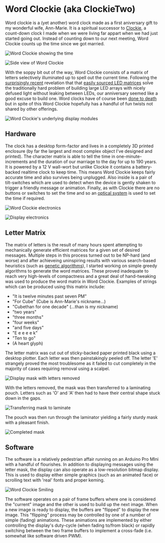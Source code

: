 Word Clockie (aka ClockieTwo)
=============================

Word clockie is a (yet another) word clock made as a first aniversary gift to my
wonderful wife, Ann-Marie. It is a spiritual successor to
[Clockie](http://jhnet.co.uk/projects/clockie), a count-down clock I made when
we were living far appart when we had just started going out. Instead of
counting down to our next meeting, Word Clockie counts up the time since we got
married.

![Word Clockie showing the time](http://jhnet.co.uk/misc/clockieTwo/00%20Showing%20Time.jpg)

![Side view of Word Clockie](http://jhnet.co.uk/misc/clockieTwo/02%20Side.jpg)

With the soppy bit out of the way, Word Clockie consists of a matrix of letters
selectively illuminated up to spell out the current time.  Following the
[surprisingly recent](https://www.youtube.com/watch?v=9ko9CeylUTs) revelation
that that [easily sourced LED
matrices](http://www.ebay.co.uk/sch/i.html?_trksid=p2050601.m570.l1313.TR11.TRC1.A0.Xwedding+place+cards&_nkw=led+matrix&_sacat=0&_from=R40)
solve the traditionally hard problem of building large LED arrays with nicely
defused light without leaking between LEDs, our anniversary seemed like a good
excuse to build one. Word clocks have of course been [done to
death](hackaday.com/?s=word+clock) but in spite of this Word Clockie hopefully
has a handful of fun twists not shared by other offerings.

![Word Clockie's underlying display modules](http://jhnet.co.uk/misc/clockieTwo/05%20Displays.jpg)


Hardware
--------

The clock has a desktop form-factor and lives in a completely 3D printed
enclosure (by far the largest and most complex object I've designed and
printed). The character matrix is able to tell the time in one-minute-increments
and the duration of our marriage to the day for up to 190 years. It is powered
by a 12 V wall-wort but unlike Clockie it contains a battery-backed realtime
clock to keep time. This means Word Clockie keeps fairly accurate time and also
survives being unplugged. Also inside is a pair of tilt-switches which are used
to detect when the device is gently shaken to trigger a friendly message or
animation. Finally, as with Clockie there are no buttons or switches to set the
time and so an [optical system](http://www.amp.jhnet.co.uk/programmer/) is used
to set the time if required.

![Word Clockie electronics](http://jhnet.co.uk/misc/clockieTwo/12%20Control%20electronics.jpg)

![Display electronics](http://jhnet.co.uk/misc/clockieTwo/10%20Display%20test.jpg)


Letter Matrix
-------------

The matrix of letters is the result of many hours spent attempting to
mechanically generate efficient matrices for a given set of desired messages.
Multiple steps in this process turned out to be NP-hard (and worse) and after
achieveing uninspiring results with various search-based heuristics (such as
[genetic
algorithms](http://miniaturegiantspacehamster.blogspot.com/2011/03/building-word-clock-part-1-genetic.html)),
I started working on simple greedy algorithms to generate the word matrices.
These proved inadequate to reach very high-levels of compactness and a great
deal of hand-tweaking was used to produce the word matrix in Word Clockie.
Examples of strings which can be produced using this matrix include:

* "It is twelve minutes past seven PM"
* "For Cube" (Cube is Ann-Marie's nickname...)
* "Cubethan for one decade" (...than is my nickname)
* "two years"
* "three months"
* "four weeks"
* "and five days"
* "E e e e e k"
* "Ten to go"
* (A heart glyph)

The letter matrix was cut out of sticky-backed paper printed black using a
desktop plotter. Each letter was then painstakingly peeled off. The letter 'E'
strangely proved the most troublesome as it failed to cut completely in the
majority of cases requiring removal using a scalpel. 

![Display mask with letters removed](http://jhnet.co.uk/misc/clockieTwo/06%20Mask%20cut%20out.jpg)

With the letters removed, the mask was then transferred to a laminating pouch.
Letters such as 'O' and 'A' then had to have their central shape stuck down in
the gaps.

![Transferring mask to laminate](http://jhnet.co.uk/misc/clockieTwo/07%20Mask%20to%20laminate.jpg)

The pouch was then run through the laminator yielding a fairly sturdy mask with
a pleasant finish.

![Completed mask](http://jhnet.co.uk/misc/clockieTwo/09%20Mask%20attempt%20two%20of%20four.jpg)


Software
--------

The software is a relatively pedestrian affair running on an Arduino Pro MIni
with a handful of flourishes. In addition to displaying messages using the
letter mask, the display can also operate as a low-resolution bitmap display.
This is used to display either simple graphics (such as an animated face) or
scrolling text with 'real' fonts and proper keming.

![Word Clockie Smiling](http://jhnet.co.uk/misc/clockieTwo/01%20Smiling.jpg)

The software operates on a pair of frame buffers where one is considered the
"current" image and the other is used to build up the next image. When a new
image is ready to display, the buffers are "flipped" to display the new image.
This "flipping" process may be controlled by one of a number of simple (fading)
animations. These animations are implemented by either controlling the display's
duty-cycle (when fading to/from black) or rapidly switching between the two
frame buffers to implement a cross-fade (i.e. somewhat like software driven
PWM).
